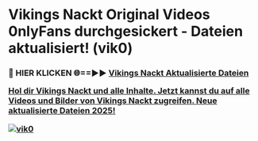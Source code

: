 # Vikings Nackt Original Videos 0nlyFans durchgesickert - Dateien aktualisiert! (vik0)

<h3>🔴 HIER KLICKEN 🌐==►► <a href="https://tinyurl.com/h6vf6nb8" rel="nofollow">Vikings Nackt Aktualisierte Dateien

Hol dir Vikings Nackt und alle Inhalte. Jetzt kannst du auf alle Videos und Bilder von Vikings Nackt zugreifen. Neue aktualisierte Dateien 2025!

[![vik0](https://i.imgur.com/sD4kR3V.gif)](https://tinyurl.com/h6vf6nb8)

